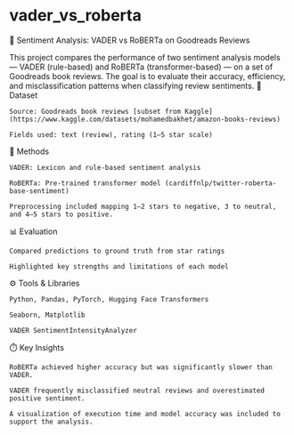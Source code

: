 # vader_vs_roberta

🧠 Sentiment Analysis: VADER vs RoBERTa on Goodreads Reviews

This project compares the performance of two sentiment analysis models — VADER (rule-based) and RoBERTa (transformer-based) — on a set of Goodreads book reviews. The goal is to evaluate their accuracy, efficiency, and misclassification patterns when classifying review sentiments.
📄 Dataset

    Source: Goodreads book reviews [subset from Kaggle](https://www.kaggle.com/datasets/mohamedbakhet/amazon-books-reviews)

    Fields used: text (review), rating (1–5 star scale)

🧪 Methods

    VADER: Lexicon and rule-based sentiment analysis

    RoBERTa: Pre-trained transformer model (cardiffnlp/twitter-roberta-base-sentiment)

    Preprocessing included mapping 1–2 stars to negative, 3 to neutral, and 4–5 stars to positive.

📊 Evaluation

    Compared predictions to ground truth from star ratings

    Highlighted key strengths and limitations of each model

⚙️ Tools & Libraries

    Python, Pandas, PyTorch, Hugging Face Transformers

    Seaborn, Matplotlib

    VADER SentimentIntensityAnalyzer

⏱️ Key Insights

    RoBERTa achieved higher accuracy but was significantly slower than VADER.

    VADER frequently misclassified neutral reviews and overestimated positive sentiment.

    A visualization of execution time and model accuracy was included to support the analysis.
